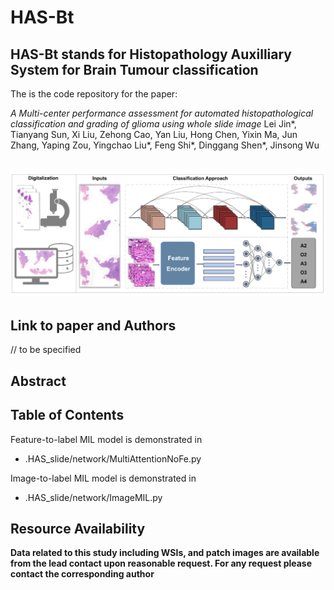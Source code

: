 # HAS-Bt

**HAS-Bt** stands for Histopathology Auxilliary System for Brain Tumour classification 
---
The is the code repository for the paper: 

*A Multi-center performance assessment for automated histopathological classification and grading of glioma using whole slide image*
Lei Jin*, Tianyang Sun, Xi Liu, Zehong Cao, Yan Liu, Hong Chen, Yixin Ma, Jun Zhang, Yaping Zou, Yingchao Liu*, Feng Shi*, Dinggang Shen*, Jinsong Wu

![image](figures/schematic.png)
---

## Link to paper and Authors

// to be specified

## Abstract

## Table of Contents

Feature-to-label MIL model is demonstrated in 

- .HAS_slide/network/MultiAttentionNoFe.py
  
Image-to-label MIL model is demonstrated in 

- .HAS_slide/network/ImageMIL.py

## Resource Availability

**Data related to this study including WSIs, and patch images are available from the lead contact upon reasonable request. For any request please contact the corresponding author**
